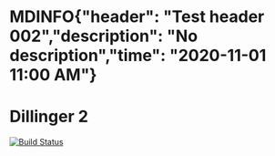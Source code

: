# MDINFO{"header": "Test header 002","description": "No description","time": "2020-11-01 11:00 AM"}
# Dillinger 2

[![Build Status](https://travis-ci.org/joemccann/dillinger.svg?branch=master)](https://travis-ci.org/joemccann/dillinger)